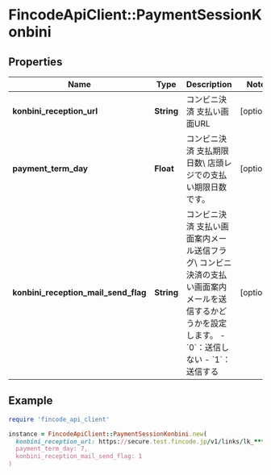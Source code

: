 # FincodeApiClient::PaymentSessionKonbini

## Properties

| Name | Type | Description | Notes |
| ---- | ---- | ----------- | ----- |
| **konbini_reception_url** | **String** | コンビニ決済 支払い画面URL  | [optional] |
| **payment_term_day** | **Float** | コンビニ決済 支払期限日数\\ 店頭レジでの支払い期限日数です。  | [optional] |
| **konbini_reception_mail_send_flag** | **String** | コンビニ決済 支払い画面案内メール送信フラグ\\ コンビニ決済の支払い画面案内メールを送信するかどうかを設定します。  - &#x60;0&#x60;：送信しない - &#x60;1&#x60;：送信する  | [optional] |

## Example

```ruby
require 'fincode_api_client'

instance = FincodeApiClient::PaymentSessionKonbini.new(
  konbini_reception_url: https://secure.test.fincode.jp/v1/links/lk_**********************/konbini,
  payment_term_day: 7,
  konbini_reception_mail_send_flag: 1
)
```

